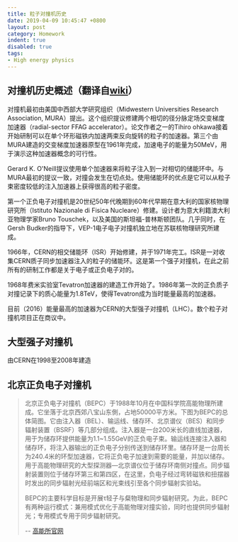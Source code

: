 ```yaml
---
title: 粒子对撞机历史
date: 2019-04-09 10:45:47 +0800
layout: post
category: Homework
indent: true
disabled: true
tags:
- High energy physics
---
```

## 对撞机历史概述（翻译自[wiki](https://en.wikipedia.org/wiki/Collider)）
对撞机最初由美国中西部大学研究组织（Midwestern Universities Research Association, MURA）提出。这个组织提议修建两个相切的径分脉定场交变梯度加速器（radial-sector FFAG accelerator）。论文作者之一的Tihiro ohkawa接着开始研制可以在单个环形磁铁内加速两束反向旋转的粒子的加速器。第三个由MURA建造的交变梯度加速器原型在1961年完成，加速电子的能量为50MeV，用于演示这种加速器概念的可行性。

<!-- more -->

Gerard K. O'Neill提议使用单个加速器来将粒子注入到一对相切的储能环中。与MURA最初的提议一致，对撞会发生在切点处。使用储能环的优点是它可以从粒子束密度较低的注入加速器上获得很高的粒子密度。

第一个正负电子对撞机是20世纪50年代晚期到60年代早期在意大利的国家核物理研究所（Istituto Nazionale di Fisica Nucleare）修建。设计者为意大利籍澳大利亚物理学家Bruno Touschek，以及美国的斯坦福-普林斯顿团队。几乎同时，在Gersh Budker的指导下，VEP-1电子电子对撞机独立地在苏联核物理研究所建成。

1966年，CERN的相交储能环（ISR）开始修建，并于1971年完工。ISR是一对收集CERN质子同步加速器注入的粒子的储能环。这是第一个强子对撞机，在此之前所有的研制工作都是关于电子或正负电子对的。

1968年费米实验室Tevatron加速器的建造工作开始了。1986年第一次的正负质子对撞记录下的质心能量为1.8TeV，使得Tevatron成为当时能量最高的加速器。

目前（2016）能量最高的加速器为CERN的大型强子对撞机（LHC）。数个粒子对撞机项目正在商议中。

## 大型强子对撞机
由CERN在1998至2008年建造

## 北京正负电子对撞机
> 北京正负电子对撞机（BEPC）于1988年10月在中国科学院高能物理所建成。它坐落于北京西郊八宝山东側，占地50000平方米。下图为BEPC的总体简图。它由注入器（BEL）、输运线、储存环、北京谱仪（BES）和同步辐射装置（BSRF）等几部分组成。注入器是一台200米长的直线加速器，用于为储存环提供能量为1.1~1.55GeV的正负电子束。输运线连接注入器和储存环，将注入器输出的正负电子分别传送到储存环里。储存环是一台周长为240.4米的环型加速器，它将正负电子加速到需要的能量，并加以储存。用于高能物理研究的大型探测器―北京谱仪位于储存环南侧对撞点。同步辐射装置则位于储存环第三和第四区，在这里，负电子经过弯转磁铁和扭摆器时发出的同步辐射光经前端区和光束线引至各个同步辐射实验站。 
> 
> BEPC的主要科学目标是开展τ轻子与粲物理和同步辐射研究。为此，BEPC有两种运行模式：兼用模式优化于高能物理对撞实验，同时也提供同步辐射光；专用模式专用于同步辐射研究。
> 
> -- [高能所官网](http://bepclab.ihep.cas.cn/bepcgk/201309/t20130930_127309.html)